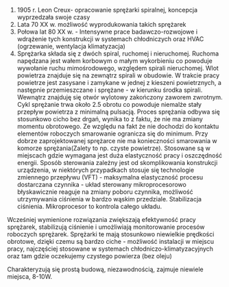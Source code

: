 1. 1905 r. Leon Creux- opracowanie sprężarki spiralnej, koncepcja wyprzedzała swoje czasy
1. Lata 70 XX w. możliwość wyprodukowania takich sprężarek
2. Połowa lat 80 XX w. - Intensywne prace badawczo-rozwojowe i wdrążenie tych konstrukcji w systemach chłodniczych oraz HVAC (ogrzewanie, wentylacja klimatyzacja)
3. Sprężarka składa się z dwóch spiral, ruchomej i nieruchomej. Ruchoma napędzana jest wałem korbowym o małym wykorbieniu co powoduje wywołanie ruchu mimośrodowego, względem spirali nieruchomej. Wlot powietrza znajduje się na zewnątrz spirali w obudowie. W trakcie pracy powietrze jest zasysane i zamykane w jednej z kieszeni powietrznych, a następnie przemieszczane i sprężane - w kierunku środka spirali. Wewnątrz znajduję się otwór wylotowy zakończony zaworem zwrotnym. Cykl sprężanie trwa około 2.5 obrotu co powoduje niemalże stały przepływ powietrza z minimalną pulsacją. Proces sprężania odbywa się stosunkowo cicho bez drgań, wynika to z faktu, że nie ma zmiany momentu obrotowego. Ze względu na fakt że nie dochodzi do kontaktu elementów roboczych smarowanie ogranicza się do minimum. Przy dobrze zaprojektowanej sprężarce nie ma konieczności smarowania w komorze sprężania(Zalety to np. czyste powietrze). Stosowane są w miejscach gdzie wymagana jest duża elastyczność pracy i oszczędność energii. Sposób sterowania zależny jest od skomplikowania konstrukcji urządzenia, w niektórych przypadkach stosuje się technologie zmiennego przepływu (VFT) - maksymalna elastyczność procesu dostarczana czynnika - układ sterowany mikroprocesorowo błyskawicznie reaguje na zmiany poboru czynnika, możliwość utrzymywania ciśnienia w bardzo wąskim przedziale. Stabilizacja ciśnienia. Mikroprocesor to kontrola całego układu.
	
Wcześniej wymienione rozwiązania zwiększają efektywność pracy sprężarek, stabilizują ciśnienie i umożliwiają monitorowanie procesów roboczych sprężarek. Sprężarki te mają stosunkowo niewielkie prędkości obrotowe, dzięki czemu są bardzo ciche - możliwość instalacji w miejscu pracy, najczęściej stosowane w systemach chłodniczo-klimatyzacyjnych oraz tam gdzie oczekujemy czystego powierza (bez oleju)

Charakteryzują się prostą budową, niezawodnością, zajmuje niewiele miejsca, 8-10W.